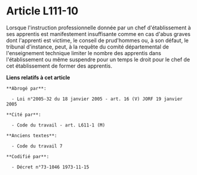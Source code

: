 # Article L111-10

Lorsque l'instruction professionnelle donnée par un chef d'établissement à ses apprentis est manifestement insuffisante comme
en cas d'abus graves dont l'apprenti est victime, le conseil de prud'hommes ou, à son défaut, le tribunal d'instance, peut, à
la requête du comité départemental de l'enseignement technique limiter le nombre des apprentis dans l'établissement ou même
suspendre pour un temps le droit pour le chef de cet établissement de former des apprentis.

**Liens relatifs à cet article**

	**Abrogé par**:

	  - Loi n°2005-32 du 18 janvier 2005 - art. 16 (V) JORF 19 janvier 2005

	**Cité par**:

	  - Code du travail - art. L611-1 (M)

	**Anciens textes**:

	  - Code du travail 7

	**Codifié par**:

	  - Décret n°73-1046 1973-11-15
